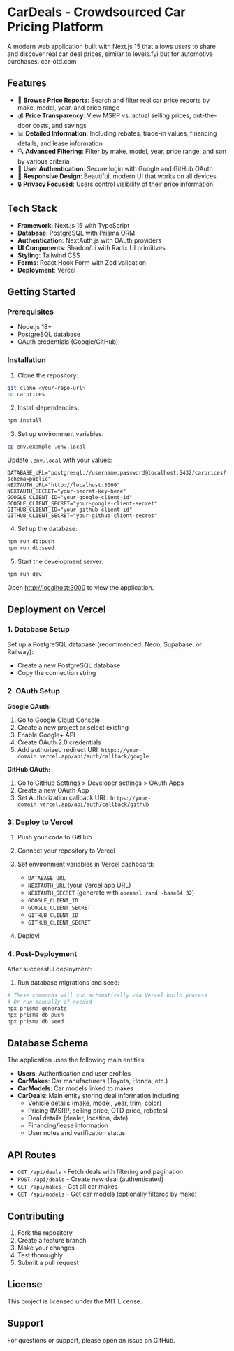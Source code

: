 # CarDeals - Crowdsourced Car Pricing Platform

A modern web application built with Next.js 15 that allows users to share and discover real car deal prices, similar to levels.fyi but for automotive purchases. car-otd.com

## Features

- 🚗 **Browse Price Reports**: Search and filter real car price reports by make, model, year, and price range
- 💰 **Price Transparency**: View MSRP vs. actual selling prices, out-the-door costs, and savings
- 📊 **Detailed Information**: Including rebates, trade-in values, financing details, and lease information
- 🔍 **Advanced Filtering**: Filter by make, model, year, price range, and sort by various criteria
- 👥 **User Authentication**: Secure login with Google and GitHub OAuth
- 📱 **Responsive Design**: Beautiful, modern UI that works on all devices
- 🔒 **Privacy Focused**: Users control visibility of their price information

## Tech Stack

- **Framework**: Next.js 15 with TypeScript
- **Database**: PostgreSQL with Prisma ORM
- **Authentication**: NextAuth.js with OAuth providers
- **UI Components**: Shadcn/ui with Radix UI primitives
- **Styling**: Tailwind CSS
- **Forms**: React Hook Form with Zod validation
- **Deployment**: Vercel

## Getting Started

### Prerequisites

- Node.js 18+ 
- PostgreSQL database
- OAuth credentials (Google/GitHub)

### Installation

1. Clone the repository:
```bash
git clone <your-repo-url>
cd carprices
```

2. Install dependencies:
```bash
npm install
```

3. Set up environment variables:
```bash
cp env.example .env.local
```

Update `.env.local` with your values:
```env
DATABASE_URL="postgresql://username:password@localhost:5432/carprices?schema=public"
NEXTAUTH_URL="http://localhost:3000"
NEXTAUTH_SECRET="your-secret-key-here"
GOOGLE_CLIENT_ID="your-google-client-id"
GOOGLE_CLIENT_SECRET="your-google-client-secret"
GITHUB_CLIENT_ID="your-github-client-id"
GITHUB_CLIENT_SECRET="your-github-client-secret"
```

4. Set up the database:
```bash
npm run db:push
npm run db:seed
```

5. Start the development server:
```bash
npm run dev
```

Open [http://localhost:3000](http://localhost:3000) to view the application.

## Deployment on Vercel

### 1. Database Setup

Set up a PostgreSQL database (recommended: Neon, Supabase, or Railway):

- Create a new PostgreSQL database
- Copy the connection string

### 2. OAuth Setup

**Google OAuth:**
1. Go to [Google Cloud Console](https://console.cloud.google.com/)
2. Create a new project or select existing
3. Enable Google+ API
4. Create OAuth 2.0 credentials
5. Add authorized redirect URI: `https://your-domain.vercel.app/api/auth/callback/google`

**GitHub OAuth:**
1. Go to GitHub Settings > Developer settings > OAuth Apps
2. Create a new OAuth App
3. Set Authorization callback URL: `https://your-domain.vercel.app/api/auth/callback/github`

### 3. Deploy to Vercel

1. Push your code to GitHub
2. Connect your repository to Vercel
3. Set environment variables in Vercel dashboard:
   - `DATABASE_URL`
   - `NEXTAUTH_URL` (your Vercel app URL)
   - `NEXTAUTH_SECRET` (generate with `openssl rand -base64 32`)
   - `GOOGLE_CLIENT_ID`
   - `GOOGLE_CLIENT_SECRET`
   - `GITHUB_CLIENT_ID`
   - `GITHUB_CLIENT_SECRET`

4. Deploy!

### 4. Post-Deployment

After successful deployment:

1. Run database migrations and seed:
```bash
# These commands will run automatically via Vercel build process
# Or run manually if needed
npx prisma generate
npx prisma db push
npx prisma db seed
```

## Database Schema

The application uses the following main entities:

- **Users**: Authentication and user profiles
- **CarMakes**: Car manufacturers (Toyota, Honda, etc.)
- **CarModels**: Car models linked to makes
- **CarDeals**: Main entity storing deal information including:
  - Vehicle details (make, model, year, trim, color)
  - Pricing (MSRP, selling price, OTD price, rebates)
  - Deal details (dealer, location, date)
  - Financing/lease information
  - User notes and verification status

## API Routes

- `GET /api/deals` - Fetch deals with filtering and pagination
- `POST /api/deals` - Create new deal (authenticated)
- `GET /api/makes` - Get all car makes
- `GET /api/models` - Get car models (optionally filtered by make)

## Contributing

1. Fork the repository
2. Create a feature branch
3. Make your changes
4. Test thoroughly
5. Submit a pull request

## License

This project is licensed under the MIT License.

## Support

For questions or support, please open an issue on GitHub.